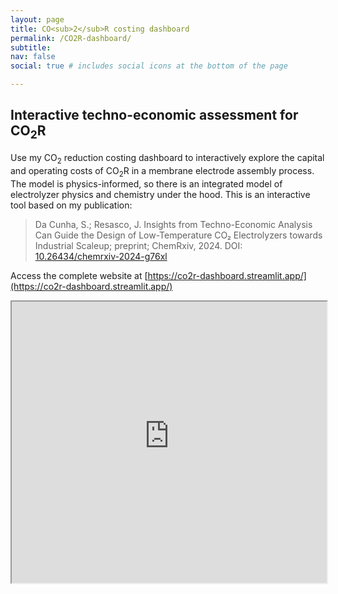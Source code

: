 ```yaml
---
layout: page
title: CO<sub>2</sub>R costing dashboard
permalink: /CO2R-dashboard/
subtitle: 
nav: false
social: true # includes social icons at the bottom of the page

---
```


## Interactive techno-economic assessment for CO<sub>2</sub>R

Use my CO<sub>2</sub> reduction costing dashboard to interactively explore the capital and operating costs of CO<sub>2</sub>R in a membrane electrode assembly process. The model is physics-informed, so there is an integrated model of electrolyzer physics and chemistry under the hood. This is an interactive tool based on my publication:
> Da Cunha, S.; Resasco, J. Insights from Techno-Economic Analysis Can Guide the Design of Low-Temperature CO₂ Electrolyzers towards Industrial Scaleup; preprint; ChemRxiv, 2024. DOI: [10.26434/chemrxiv-2024-g76xl](https://doi.org/10.26434/chemrxiv-2024-g76xl)


Access the complete website at [https://co2r-dashboard.streamlit.app/](https://co2r-dashboard.streamlit.app/)


<iframe
  src="https://co2r-dashboard.streamlit.app/?embed=true"
  style="height: 450px; width: 100%;"></iframe>
  

